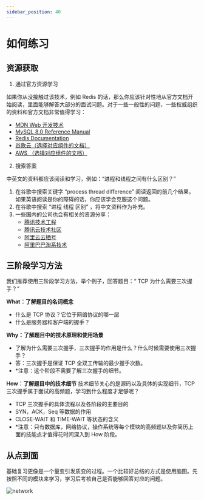 ```yaml
---
sidebar_position: 40
---
```


# 如何练习

## 资源获取

1. 通过官方资源学习

如果你从没接触过该技术，例如 Redis 的话，那么你应该针对性地从官方文档开始阅读，里面能够解答大部分的面试问题。对于一些一般性的问题，一些权威组织的资料和官方文档非常值得学习：
- [MDN Web 开发技术](https://developer.mozilla.org/zh-CN/docs/Web)
- [MySQL 8.0 Reference Manual](https://dev.mysql.com/doc/refman/8.0/en/)
- [Redis Documentation](https://redis.io/documentation)
- [谷歌云（选择对应组件的文档）](https://cloud.google.com/)
- [AWS （选择对应组件的文档）](https://aws.amazon.com/)

2. 搜索答案

中英文的资料都应该阅读和学习，例如：“进程和线程之间有什么区别？”
1. 在谷歌中搜索关键字 “process thread difference” 阅读返回的前几个结果，如果英语阅读是你的障碍的话，你应该学会克服这个问题。
2. 在谷歌中搜索 “进程 线程 区别” ，将中文资料作为补充。
3. 一些国内的公司也会有相关的资源分享：
    - [腾讯技术工程](https://www.zhihu.com/org/teng-xun-ji-zhu-gong-cheng)
    - [腾讯云技术社区](https://www.zhihu.com/org/teng-xun-yun-ji-zhu-she-qu)
    - [阿里云云栖号](https://www.zhihu.com/org/a-li-yun-yun-qi-she-qu-48)
    - [阿里巴巴淘系技术](https://www.zhihu.com/org/a-li-ba-ba-tao-xi-ji-zhu)

## 三阶段学习方法

我们推荐使用三阶段学习方法，举个例子，回答题目：“ TCP 为什么需要三次握手？”

**What：了解题目的名词概念**
- 什么是 TCP 协议？它位于网络协议的哪一层
- 什么是服务器和客户端的握手？

**Why：了解题目中的技术原理和使用场景**
- 了解为什么需要三次握手，三次握手的作用是什么？什么时候需要使用三次握手？
- 答：三次握手是保证 TCP 全双工传输的最少握手次数。
- *注意：这个阶段不需要了解三次握手的细节。

**How：了解题目中的技术细节**
技术细节关心的是源码以及具体的实现细节，TCP 三次握手属于面试的高频题，学习到什么程度才足够呢？
- TCP 三次握手的具体流程以及各阶段的主要目的
- SYN，ACK，Seq 等数据的作用
- CLOSE-WAIT 和 TIME-WAIT 等状态的含义
- *注意：只有数据库，网络协议，操作系统等每个模块的高频题以及你简历上面的技能点才值得花时间深入到 How 阶段。


## 从点到面
基础复习更像是一个量变引发质变的过程。一个比较好总结的方式是使用脑图。先按照不同的模块来学习，学习后考核自己是否能够回答对应的问题。

![network](/img/base/network.jpg)

